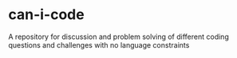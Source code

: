 # can-i-code
A repository for discussion and problem solving of different coding questions and challenges with no language constraints
